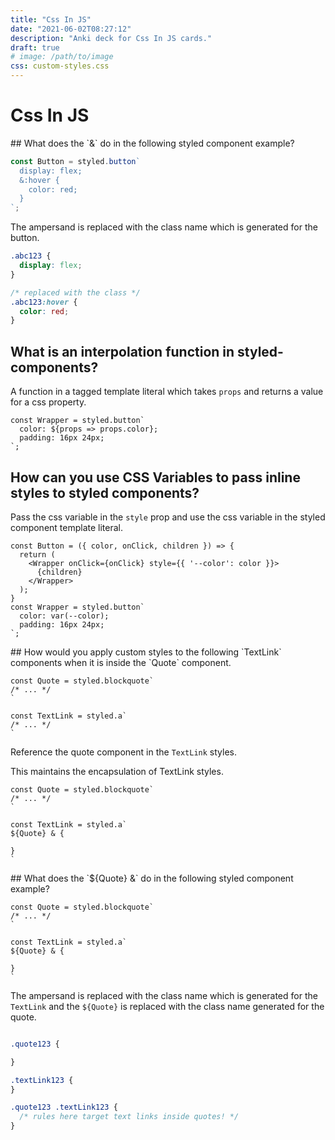 ```yaml
---
title: "Css In JS"
date: "2021-06-02T08:27:12"
description: "Anki deck for Css In JS cards."
draft: true
# image: /path/to/image
css: custom-styles.css
---
```


# Css In JS

<div markdown="block" data-question>
## What does the `&` do in the following styled component example?

```jsx
const Button = styled.button`
  display: flex;
  &:hover {
    color: red;
  }
`;
```
</div>

The ampersand is replaced with the class name which is generated for the button.

```css
.abc123 {
  display: flex;
}

/* replaced with the class */
.abc123:hover {
  color: red;
}
```

## What is an interpolation function in styled-components?

A function in a tagged template literal which takes `props` and returns a value for a css property.

```tsx
const Wrapper = styled.button`
  color: ${props => props.color};
  padding: 16px 24px;
`;
```

## How can you use CSS Variables to pass inline styles to styled components?

Pass the css variable in the `style` prop and use the css variable in the styled component template literal.

```tsx
const Button = ({ color, onClick, children }) => {
  return (
    <Wrapper onClick={onClick} style={{ '--color': color }}>
      {children}
    </Wrapper>
  );
}
const Wrapper = styled.button`
  color: var(--color);
  padding: 16px 24px;
`;
```

<div markdown="block" data-question>
## How would you apply custom styles to the following `TextLink` components when it is inside the `Quote` component.


```tsx
const Quote = styled.blockquote`
/* ... */
`

const TextLink = styled.a`
/* ... */
`
```
</div>

Reference the quote component in the `TextLink` styles.

This maintains the encapsulation of TextLink styles.


```tsx
const Quote = styled.blockquote`
/* ... */
`

const TextLink = styled.a`
${Quote} & {

}
`
```

<div markdown="block" data-question>
## What does the `${Quote} &` do in the following styled component example?

```tsx
const Quote = styled.blockquote`
/* ... */
`

const TextLink = styled.a`
${Quote} & {

}
`
```
</div>

The ampersand is replaced with the class name which is generated for the `TextLink` and the `${Quote}` is replaced with the class name generated for the quote.

```css

.quote123 {

}

.textLink123 {
}

.quote123 .textLink123 {
  /* rules here target text links inside quotes! */
}
```